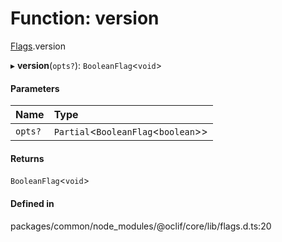 # Function: version

[Flags](../modules/Flags.md).version

▸ **version**(`opts?`): `BooleanFlag`<`void`\>

#### Parameters

| Name | Type |
| :------ | :------ |
| `opts?` | `Partial`<`BooleanFlag`<`boolean`\>\> |

#### Returns

`BooleanFlag`<`void`\>

#### Defined in

packages/common/node_modules/@oclif/core/lib/flags.d.ts:20
